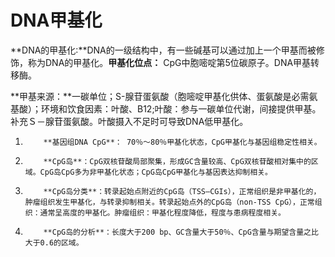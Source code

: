 # DNA甲基化

**DNA的甲基化∶**DNA的一级结构中，有一些碱基可以通过加上一个甲基而被修饰，称为DNA的甲基化。**甲基化位点：** CpG中胞嘧啶第5位碳原子。DNA甲基转移酶。

**甲基来源：**一碳单位；S-腺苷蛋氨酸（胞嘧啶甲基化供体、蛋氨酸是必需氨基酸）；环境和饮食因素：叶酸、B12;叶酸：参与一碳单位代谢，间接提供甲基。补充Ｓ－腺苷蛋氨酸。叶酸摄入不足时可导致DNA低甲基化。

1)         **基因组DNA CpG**： 70％～80％甲基化状态，CpG甲基化与基因组稳定性相关。

2)         **CpG岛**：CpG双核苷酸局部聚集，形成GC含量较高、CpG双核苷酸相对集中的区域。CpG岛CpG多为非甲基化状态；CpG岛CpG甲基化与基因表达抑制相关。

3)         **CpG岛分类**：转录起始点附近的CpG岛（TSS–CGIs），正常组织是非甲基化的， 肿瘤组织发生甲基化，与转录抑制相关。转录起始点外的CpG岛（non-TSS CpG），正常组织：通常呈高度的甲基化。肿瘤组织：甲基化程度降低，程度与患病程度相关。

4)         **CpG岛的分析**：长度大于200 bp、GC含量大于50％、CpG含量与期望含量之比大于0.6的区域。